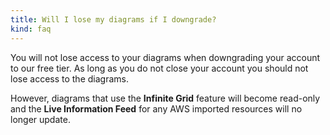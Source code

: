 ```yaml
---
title: Will I lose my diagrams if I downgrade?
kind: faq
---
```


You will not lose access to your diagrams when downgrading your account to our free tier. As long as you do not close your account you should not lose access to the diagrams.

However, diagrams that use the **Infinite Grid** feature will become read-only and the **Live Information Feed** for any AWS imported resources will no longer update.
